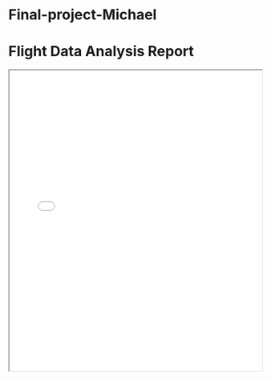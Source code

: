 # Final-project-Michael

# Flight Data Analysis Report
<iframe src="[https://username.github.io/repository_name/your_file.html](https://github.com/shreyashguptas/Final-project-Michael/blob/aedd393485e25226aa6e8f48d4319519a228eb73/Flights%20data%20Analyzed.Rhtml)https://github.com/shreyashguptas/Final-project-Michael/blob/aedd393485e25226aa6e8f48d4319519a228eb73/Flights%20data%20Analyzed.Rhtml" width="100%" height="600px"></iframe>
